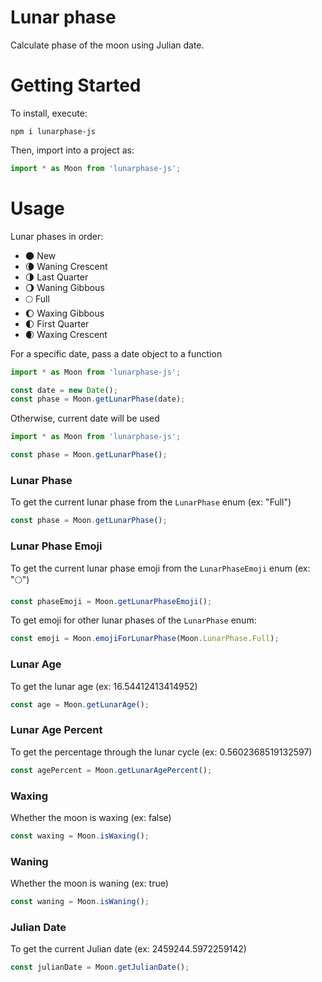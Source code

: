 # Lunar phase

Calculate phase of the moon using Julian date.


# Getting Started

To install, execute:

    npm i lunarphase-js

Then, import into a project as:

```js
import * as Moon from 'lunarphase-js';
```


# Usage

Lunar phases in order:

- 🌑 New
- 🌘 Waning Crescent
- 🌗 Last Quarter
- 🌖 Waning Gibbous
- 🌕 Full
- 🌔 Waxing Gibbous
- 🌓 First Quarter
- 🌒 Waxing Crescent

For a specific date, pass a date object to a function

```js
import * as Moon from 'lunarphase-js';

const date = new Date();
const phase = Moon.getLunarPhase(date);
```

Otherwise, current date will be used

```js
import * as Moon from 'lunarphase-js';

const phase = Moon.getLunarPhase();
```

### Lunar Phase

To get the current lunar phase from the `LunarPhase` enum (ex: "Full")

```js
const phase = Moon.getLunarPhase();
```

### Lunar Phase Emoji

To get the current lunar phase emoji from the `LunarPhaseEmoji` enum (ex: "🌕")

```js
const phaseEmoji = Moon.getLunarPhaseEmoji();
```

To get emoji for other lunar phases of the `LunarPhase` enum:

```js
const emoji = Moon.emojiForLunarPhase(Moon.LunarPhase.Full);
```

### Lunar Age

To get the lunar age (ex: 16.54412413414952)

```js
const age = Moon.getLunarAge();
```

### Lunar Age Percent

To get the percentage through the lunar cycle (ex: 0.5602368519132597)

```js
const agePercent = Moon.getLunarAgePercent();
```

### Waxing

Whether the moon is waxing (ex: false)

```js
const waxing = Moon.isWaxing();
```

### Waning

Whether the moon is waning (ex: true)

```js
const waning = Moon.isWaning();
```

### Julian Date

To get the current Julian date (ex: 2459244.5972259142)

```js
const julianDate = Moon.getJulianDate();
```

